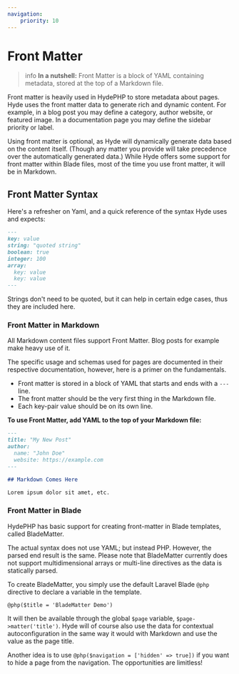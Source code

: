 ```yaml
---
navigation:
    priority: 10
---
```


# Front Matter

>info **In a nutshell:** Front Matter is a block of YAML containing metadata, stored at the top of a Markdown file.

Front matter is heavily used in HydePHP to store metadata about pages. Hyde uses the front matter data to generate rich and dynamic content.
For example, in a blog post you may define a category, author website, or featured image. In a documentation page you may define the sidebar priority or label.

Using front matter is optional, as Hyde will dynamically generate data based on the content itself. (Though any matter you provide will take precedence over the automatically generated data.)
While Hyde offers some support for front matter within Blade files, most of the time you use front matter, it will be in Markdown.

## Front Matter Syntax

Here's a refresher on Yaml, and a quick reference of the syntax Hyde uses and expects:

```markdown
---
key: value
string: "quoted string"
boolean: true
integer: 100
array:
  key: value
  key: value
---
```

Strings don't need to be quoted, but it can help in certain edge cases, thus they are included here.

### Front Matter in Markdown

All Markdown content files support Front Matter. Blog posts for example make heavy use of it.

The specific usage and schemas used for pages are documented in their respective documentation, however, here is a primer on the fundamentals.

- Front matter is stored in a block of YAML that starts and ends with a `---` line.
- The front matter should be the very first thing in the Markdown file.
- Each key-pair value should be on its own line.

**To use Front Matter, add YAML to the top of your Markdown file:**

```markdown
---
title: "My New Post"
author:
  name: "John Doe"
  website: https://example.com
---

## Markdown Comes Here

Lorem ipsum dolor sit amet, etc.
```

### Front Matter in Blade

HydePHP has basic support for creating front-matter in Blade templates, called BladeMatter.

The actual syntax does not use YAML; but instead PHP. However, the parsed end result is the same. Please note that
BladeMatter currently does not support multidimensional arrays or multi-line directives as the data is statically parsed.

To create BladeMatter, you simply use the default Laravel Blade `@php` directive to declare a variable in the template.

```blade
@php($title = 'BladeMatter Demo')
```

It will then be available through the global `$page` variable, `$page->matter('title')`.
Hyde will of course also use the data for contextual autoconfiguration in the same way it would with Markdown and use the value as the page title.

Another idea is to use `@php($navigation = ['hidden' => true])` if you want to hide a page from the navigation. The opportunities are limitless!
